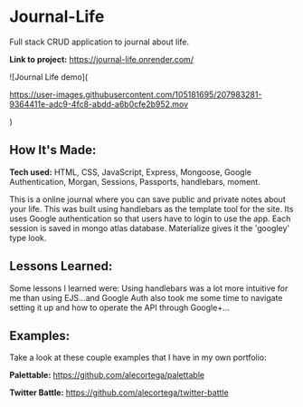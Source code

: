# Journal-Life
Full stack CRUD application to journal about life. 

**Link to project:** https://journal-life.onrender.com/

![Journal Life demo](

https://user-images.githubusercontent.com/105181695/207983281-9364411e-adc9-4fc8-abdd-a6b0cfe2b952.mov

)

## How It's Made:

**Tech used:** HTML, CSS, JavaScript, Express, Mongoose, Google Authentication, Morgan, Sessions, Passports, handlebars, moment.

This is a online journal where you can save public and private notes about your life. This was built using handlebars as the template tool for the site. Its uses Google authentication so that users have to login to use the app. Each session is saved in mongo atlas database. Materialize gives it the 'googley' type look.

## Lessons Learned:

Some lessons I learned were: 
Using handlebars was a lot more intuitive for me than using EJS...and
Google Auth also took me some time to navigate setting it up and how to operate the API through Google+...

## Examples:
Take a look at these couple examples that I have in my own portfolio:

**Palettable:** https://github.com/alecortega/palettable

**Twitter Battle:** https://github.com/alecortega/twitter-battle
